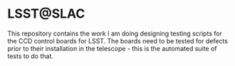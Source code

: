 # LSST@SLAC

This repository contains the work I am doing designing testing scripts for the CCD control boards for LSST. The boards need to be tested for defects prior to their installation in the telescope - this is the automated suite of tests to do that.
